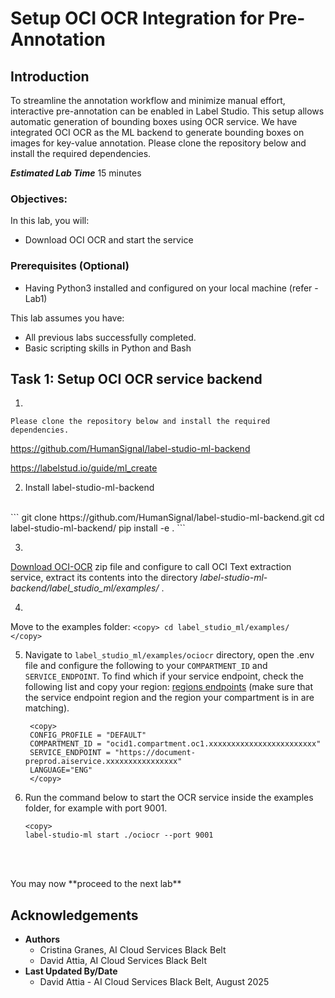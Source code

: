 # Setup OCI OCR Integration for Pre-Annotation

## Introduction

To streamline the annotation workflow and minimize manual effort, interactive pre-annotation can be enabled in Label Studio. This setup allows automatic generation of bounding boxes using OCR service. We have integrated OCI OCR as the ML backend to generate bounding boxes on images for key-value annotation. Please clone the repository below and install the required dependencies.

***Estimated Lab Time*** 15 minutes


### Objectives:

In this lab, you will:
* Download OCI OCR and start the service

### Prerequisites (Optional)

* Having Python3 installed and configured on your local machine (refer - Lab1)

This lab assumes you have:
* All previous labs successfully completed.
* Basic scripting skills in Python and Bash

## Task 1: Setup OCI OCR service backend


1. 

	Please clone the repository below and install the required dependencies. 

  https://github.com/HumanSignal/label-studio-ml-backend 

  https://labelstud.io/guide/ml_create 

2. Install label-studio-ml-backend 
  </br>
      ```
      <copy>
      git clone https://github.com/HumanSignal/label-studio-ml-backend.git 
      cd label-studio-ml-backend/ 
      pip install -e .  
      </copy>
      ```

3. 
  [Download OCI-OCR](files/ociocr.zip) zip file and configure to call OCI Text extraction service, extract its contents into the directory *label-studio-ml-backend/label_studio_ml/examples/* . 


4. 
  Move to the examples folder: 
      ```
      <copy>
      cd label_studio_ml/examples/ 
      </copy>
      ``` 

5. Navigate to `label_studio_ml/examples/ociocr` directory, open the .env file and configure the following to your `COMPARTMENT_ID` and `SERVICE_ENDPOINT`. To find which if your service endpoint, check the following list and copy your region: [regions endpoints](https://docs.oracle.com/en-us/iaas/api/#/en/document-understanding/20221109/) (make sure that the service endpoint region and the region your compartment is in are matching).  

        <copy>
        CONFIG_PROFILE = "DEFAULT" 
        COMPARTMENT_ID = "ocid1.compartment.oc1.xxxxxxxxxxxxxxxxxxxxxxxx" 
        SERVICE_ENDPOINT = "https://document-preprod.aiservice.xxxxxxxxxxxxxxxx" 
        LANGUAGE="ENG"
        </copy>

6. Run the command below to start the OCR service inside the examples folder, for example with port 9001. 
    <br>
      ```
      <copy>
      label-studio-ml start ./ociocr --port 9001
 
      ```
    </br>
</br>
You may now **proceed to the next lab**

## Acknowledgements
* **Authors** 
    - Cristina Granes, AI Cloud Services Black Belt
    - David Attia, AI Cloud Services Black Belt
* **Last Updated By/Date** 
    - David Attia - AI Cloud Services Black Belt, August 2025
